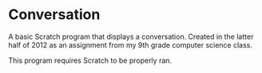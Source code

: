 # Conversation
A basic Scratch program that displays a conversation. Created in the latter half of 2012 as an assignment from my 9th grade computer science class.

This program requires Scratch to be properly ran.
